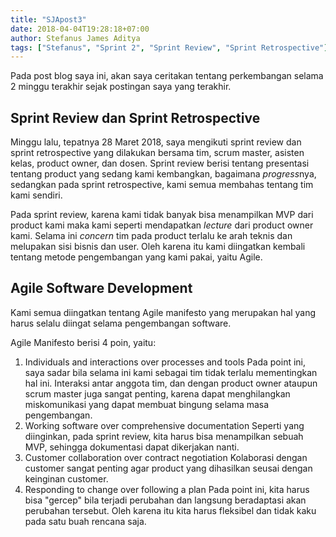 ```yaml
---
title: "SJApost3"
date: 2018-04-04T19:28:18+07:00
author: Stefanus James Aditya
tags: ["Stefanus", "Sprint 2", "Sprint Review", "Sprint Retrospective"]
---
```


Pada post blog saya ini, akan saya ceritakan tentang perkembangan selama 2 minggu terakhir sejak postingan saya yang terakhir.

## Sprint Review dan Sprint Retrospective

Minggu lalu, tepatnya 28 Maret 2018, saya mengikuti sprint review dan sprint retrospective yang dilakukan bersama tim, scrum master, asisten kelas, product owner, dan dosen. Sprint review berisi tentang presentasi tentang product yang sedang kami kembangkan, bagaimana *progress*nya, sedangkan pada sprint retrospective, kami semua membahas tentang tim kami sendiri.

Pada sprint review, karena kami tidak banyak bisa menampilkan MVP dari product kami maka kami seperti mendapatkan *lecture* dari product owner kami. Selama ini *concern* tim pada product terlalu ke arah teknis dan melupakan sisi bisnis dan user. Oleh karena itu kami diingatkan kembali tentang metode pengembangan yang kami pakai, yaitu Agile.

## Agile Software Development

Kami semua diingatkan tentang Agile manifesto yang merupakan hal yang harus selalu diingat selama pengembangan software.

Agile Manifesto berisi 4 poin, yaitu:
1. Individuals and interactions over processes and tools
Pada point ini, saya sadar bila selama ini kami sebagai tim tidak terlalu mementingkan hal ini. Interaksi antar anggota tim, dan dengan product owner ataupun scrum master juga sangat penting, karena dapat menghilangkan miskomunikasi yang dapat membuat bingung selama masa pengembangan.
2. Working software over comprehensive documentation
Seperti yang diinginkan, pada sprint review, kita harus bisa menampilkan sebuah MVP, sehingga dokumentasi dapat dikerjakan nanti.
3. Customer collaboration over contract negotiation
Kolaborasi dengan customer sangat penting agar product yang dihasilkan seusai dengan keinginan customer.
4. Responding to change over following a plan
Pada point ini, kita harus bisa "gercep" bila terjadi perubahan dan langsung beradaptasi akan perubahan tersebut. Oleh karena itu kita harus fleksibel dan tidak kaku pada satu buah rencana saja.